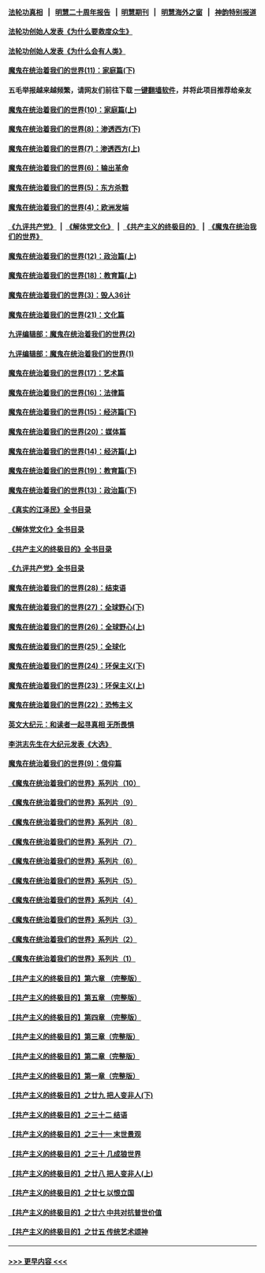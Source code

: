 #### [法轮功真相](https://github.com/gfw-breaker/truth/blob/master/README.md?t=0) &nbsp;&nbsp;|&nbsp;&nbsp; [明慧二十周年报告](https://github.com/gfw-breaker/mh-reports/blob/master/README.md?t=0) &nbsp;&nbsp;|&nbsp;&nbsp;[明慧期刊](https://github.com/gfw-breaker/mh-qikan) &nbsp;&nbsp;|&nbsp;&nbsp; [明慧海外之窗](https://github.com/gfw-breaker/mh-news/blob/master/README.md?t=0) &nbsp;&nbsp;|&nbsp;&nbsp; [神韵特别报道](https://github.com/gfw-breaker/mh-news/blob/master/shenyun.md?t=0)
#### [法轮功创始人发表《为什么要救度众生》](../pages/nsc422/n13975246.md?t=06201543) 
#### [法轮功创始人发表《为什么会有人类》](../pages/nsc422/n13912117.md?t=06201543) 
#### [魔鬼在统治着我们的世界(11)：家庭篇(下)](../pages/nsc422/n10440961.md?t=06201543) 
#### 五毛举报越来越频繁，请网友们前往下载 [一键翻墙软件](https://github.com/gfw-breaker/ssr-accounts)，并将此项目推荐给亲友
#### [魔鬼在统治着我们的世界(10)：家庭篇(上)](../pages/nsc422/n10435448.md?t=06201543) 
#### [魔鬼在统治着我们的世界(8)：渗透西方(下)](../pages/nsc422/n10429603.md?t=06201543) 
#### [魔鬼在统治着我们的世界(7)：渗透西方(上)](../pages/nsc422/n10426013.md?t=06201543) 
#### [魔鬼在统治着我们的世界(6)：输出革命](../pages/nsc422/n10421536.md?t=06201543) 
#### [魔鬼在统治着我们的世界(5)：东方杀戮](../pages/nsc422/n10417707.md?t=06201543) 
#### [魔鬼在统治着我们的世界(4)：欧洲发端](../pages/nsc422/n10414890.md?t=06201543) 
#### [《九评共产党》](https://github.com/begood0513/9ping.md/blob/master/README.md) &nbsp;|&nbsp; [《解体党文化》](../../../../jtdwh.md/blob/master/README.md)  &nbsp;|&nbsp; [《共产主义的终极目的》](../../../../gczydzjmd.md/blob/master/README.md) &nbsp;|&nbsp; [《魔鬼在统治我们的世界》](../../../../mgztzwmdsj.md/blob/master/README.md) 
#### [魔鬼在统治着我们的世界(12)：政治篇(上)](../pages/nsc422/n10444576.md?t=06201543) 
#### [魔鬼在统治着我们的世界(18)：教育篇(上)](../pages/nsc422/n10526970.md?t=06201543) 
#### [魔鬼在统治着我们的世界(3)：毁人36计](../pages/nsc422/n10411583.md?t=06201543) 
#### [魔鬼在统治着我们的世界(21)：文化篇](../pages/nsc422/n10597706.md?t=06201543) 
#### [九评编辑部：魔鬼在统治着我们的世界(2)](../pages/nsc422/n10410036.md?t=06201543) 
#### [九评编辑部：魔鬼在统治着我们的世界(1)](../pages/nsc422/n10406825.md?t=06201543) 
#### [魔鬼在统治着我们的世界(17)：艺术篇](../pages/nsc422/n10499093.md?t=06201543) 
#### [魔鬼在统治着我们的世界(16)：法律篇](../pages/nsc422/n10485969.md?t=06201543) 
#### [魔鬼在统治着我们的世界(15)：经济篇(下)](../pages/nsc422/n10469975.md?t=06201543) 
#### [魔鬼在统治着我们的世界(20)：媒体篇](../pages/nsc422/n10586579.md?t=06201543) 
#### [魔鬼在统治着我们的世界(14)：经济篇(上)](../pages/nsc422/n10457370.md?t=06201543) 
#### [魔鬼在统治着我们的世界(19)：教育篇(下)](../pages/nsc422/n10564808.md?t=06201543) 
#### [魔鬼在统治着我们的世界(13)：政治篇(下)](../pages/nsc422/n10448270.md?t=06201543) 
#### [《真实的江泽民》全书目录](../pages/nsc422/n13721399.md?t=06201543) 
#### [《解体党文化》全书目录](../pages/nsc422/n13721157.md?t=06201543) 
#### [《共产主义的终极目的》全书目录](../pages/nsc422/n13721048.md?t=06201543) 
#### [《九评共产党》全书目录](../pages/nsc422/n13708085.md?t=06201543) 
#### [魔鬼在统治着我们的世界(28)：结束语](../pages/nsc422/n10936246.md?t=06201543) 
#### [魔鬼在统治着我们的世界(27)：全球野心(下)](../pages/nsc422/n10928319.md?t=06201543) 
#### [魔鬼在统治着我们的世界(26)：全球野心(上)](../pages/nsc422/n10900318.md?t=06201543) 
#### [魔鬼在统治着我们的世界(25)：全球化](../pages/nsc422/n10788205.md?t=06201543) 
#### [魔鬼在统治着我们的世界(24)：环保主义(下)](../pages/nsc422/n10695307.md?t=06201543) 
#### [魔鬼在统治着我们的世界(23)：环保主义(上)](../pages/nsc422/n10688613.md?t=06201543) 
#### [魔鬼在统治着我们的世界(22)：恐怖主义](../pages/nsc422/n10614727.md?t=06201543) 
#### [英文大纪元：和读者一起寻真相 无所畏惧](../pages/nsc422/n12542027.md?t=06201543) 
#### [李洪志先生在大纪元发表《大选》](../pages/nsc422/n12534746.md?t=06201543) 
#### [魔鬼在统治着我们的世界(9)：信仰篇](../pages/nsc422/n10432159.md?t=06201543) 
#### [《魔鬼在统治着我们的世界》系列片（10）](../pages/nsc422/n12292670.md?t=06201543) 
#### [《魔鬼在统治着我们的世界》系列片（9）](../pages/nsc422/n12290859.md?t=06201543) 
#### [《魔鬼在统治着我们的世界》系列片（8）](../pages/nsc422/n12287445.md?t=06201543) 
#### [《魔鬼在统治着我们的世界》系列片（7）](../pages/nsc422/n12283425.md?t=06201543) 
#### [《魔鬼在统治着我们的世界》系列片（6）](../pages/nsc422/n12282314.md?t=06201543) 
#### [《魔鬼在统治着我们的世界》系列片（5）](../pages/nsc422/n12281419.md?t=06201543) 
#### [《魔鬼在统治着我们的世界》系列片（4）](../pages/nsc422/n12274024.md?t=06201543) 
#### [《魔鬼在统治着我们的世界》系列片（3）](../pages/nsc422/n12271322.md?t=06201543) 
#### [《魔鬼在统治着我们的世界》系列片（2）](../pages/nsc422/n12269049.md?t=06201543) 
#### [《魔鬼在统治着我们的世界》系列片（1）](../pages/nsc422/n12267575.md?t=06201543) 
#### [【共产主义的终极目的】第六章 （完整版）](../pages/nsc422/n11428913.md?t=06201543) 
#### [【共产主义的终极目的】第五章 （完整版）](../pages/nsc422/n11428912.md?t=06201543) 
#### [【共产主义的终极目的】第四章 （完整版）](../pages/nsc422/n11428907.md?t=06201543) 
#### [【共产主义的终极目的】第三章（完整版）](../pages/nsc422/n11428848.md?t=06201543) 
#### [【共产主义的终极目的】第二章（完整版）](../pages/nsc422/n11428831.md?t=06201543) 
#### [【共产主义的终极目的】第一章（完整版）](../pages/nsc422/n11417651.md?t=06201543) 
#### [【共产主义的终极目的】之廿九 把人变非人(下)](../pages/nsc422/n11344140.md?t=06201543) 
#### [【共产主义的终极目的】之三十二 结语](../pages/nsc422/n11360535.md?t=06201543) 
#### [【共产主义的终极目的】之三十一 末世景观](../pages/nsc422/n11351129.md?t=06201543) 
#### [【共产主义的终极目的】之三十 几成狼世界](../pages/nsc422/n11348280.md?t=06201543) 
#### [【共产主义的终极目的】之廿八 把人变非人(上)](../pages/nsc422/n11340492.md?t=06201543) 
#### [【共产主义的终极目的】之廿七 以恨立国](../pages/nsc422/n11336944.md?t=06201543) 
#### [【共产主义的终极目的】之廿六 中共对抗普世价值](../pages/nsc422/n11324785.md?t=06201543) 
#### [【共产主义的终极目的】之廿五 传统艺术颂神](../pages/nsc422/n11296396.md?t=06201543) 

----
#### [ >>> 更早内容 <<< ](../indexes/nsc422-earlier.md)

